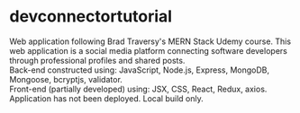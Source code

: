 # devconnectortutorial
Web application following Brad Traversy's MERN Stack Udemy course. This web application is a social media platform 
connecting software developers through professional profiles and shared posts. 
<br />
Back-end constructed using: JavaScript, Node.js, Express, MongoDB, Mongoose, bcryptjs, validator. 
<br />
Front-end (partially developed) using: JSX, CSS, React, Redux, axios. 
<br />
Application has not been deployed. Local build only.
